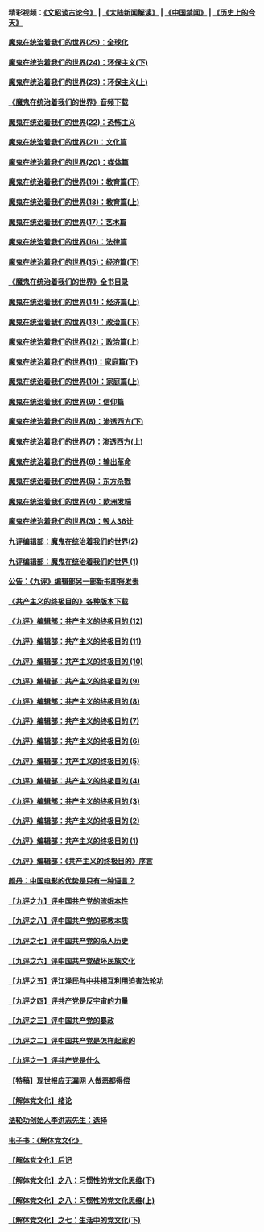 #### 精彩视频：[《文昭谈古论今》](https://github.com/gfw-breaker/wenzhao/blob/master/README.md?t=11140931) | [《大陆新闻解读》](https://github.com/gfw-breaker/ntdtv-comedy/blob/master/README.md?t=11140931) | [《中国禁闻》](https://github.com/gfw-breaker/ntdtv-news/blob/master/README.md?t=11140931) | [《历史上的今天》](https://github.com/gfw-breaker/today-in-history/blob/master/README.md?t=11140931) 

#### [魔鬼在统治着我们的世界(25)：全球化](../pages/nsc422/n10788205.md?t=11140931) 

#### [魔鬼在统治着我们的世界(24)：环保主义(下)](../pages/nsc422/n10695307.md?t=11140931) 

#### [魔鬼在统治着我们的世界(23)：环保主义(上)](../pages/nsc422/n10688613.md?t=11140931) 

#### [《魔鬼在统治着我们的世界》音频下载](../pages/nsc422/n10635553.md?t=11140931) 

#### [魔鬼在统治着我们的世界(22)：恐怖主义](../pages/nsc422/n10614727.md?t=11140931) 

#### [魔鬼在统治着我们的世界(21)：文化篇](../pages/nsc422/n10597706.md?t=11140931) 

#### [魔鬼在统治着我们的世界(20)：媒体篇](../pages/nsc422/n10586579.md?t=11140931) 

#### [魔鬼在统治着我们的世界(19)：教育篇(下)](../pages/nsc422/n10564808.md?t=11140931) 

#### [魔鬼在统治着我们的世界(18)：教育篇(上)](../pages/nsc422/n10526970.md?t=11140931) 

#### [魔鬼在统治着我们的世界(17)：艺术篇](../pages/nsc422/n10499093.md?t=11140931) 

#### [魔鬼在统治着我们的世界(16)：法律篇](../pages/nsc422/n10485969.md?t=11140931) 

#### [魔鬼在统治着我们的世界(15)：经济篇(下)](../pages/nsc422/n10469975.md?t=11140931) 

#### [《魔鬼在统治着我们的世界》全书目录](../pages/nsc422/n10464261.md?t=11140931) 

#### [魔鬼在统治着我们的世界(14)：经济篇(上)](../pages/nsc422/n10457370.md?t=11140931) 

#### [魔鬼在统治着我们的世界(13)：政治篇(下)](../pages/nsc422/n10448270.md?t=11140931) 

#### [魔鬼在统治着我们的世界(12)：政治篇(上)](../pages/nsc422/n10444576.md?t=11140931) 

#### [魔鬼在统治着我们的世界(11)：家庭篇(下)](../pages/nsc422/n10440961.md?t=11140931) 

#### [魔鬼在统治着我们的世界(10)：家庭篇(上)](../pages/nsc422/n10435448.md?t=11140931) 

#### [魔鬼在统治着我们的世界(9)：信仰篇](../pages/nsc422/n10432159.md?t=11140931) 

#### [魔鬼在统治着我们的世界(8)：渗透西方(下)](../pages/nsc422/n10429603.md?t=11140931) 

#### [魔鬼在统治着我们的世界(7)：渗透西方(上)](../pages/nsc422/n10426013.md?t=11140931) 

#### [魔鬼在统治着我们的世界(6)：输出革命](../pages/nsc422/n10421536.md?t=11140931) 

#### [魔鬼在统治着我们的世界(5)：东方杀戮](../pages/nsc422/n10417707.md?t=11140931) 

#### [魔鬼在统治着我们的世界(4)：欧洲发端](../pages/nsc422/n10414890.md?t=11140931) 

#### [魔鬼在统治着我们的世界(3)：毁人36计](../pages/nsc422/n10411583.md?t=11140931) 

#### [九评编辑部：魔鬼在统治着我们的世界(2)](../pages/nsc422/n10410036.md?t=11140931) 

#### [九评编辑部：魔鬼在统治着我们的世界 (1)](../pages/nsc422/n10406825.md?t=11140931) 

#### [公告：《九评》编辑部另一部新书即将发表](../pages/nsc422/n10405104.md?t=11140931) 

#### [《共产主义的终极目的》各种版本下载](../pages/nsc422/n10022138.md?t=11140931) 

#### [《九评》编辑部：共产主义的终极目的 (12)](../pages/nsc422/n9933272.md?t=11140931) 

#### [《九评》编辑部：共产主义的终极目的 (11)](../pages/nsc422/n9924973.md?t=11140931) 

#### [《九评》编辑部：共产主义的终极目的 (10)](../pages/nsc422/n9920883.md?t=11140931) 

#### [《九评》编辑部：共产主义的终极目的 (9)](../pages/nsc422/n9916363.md?t=11140931) 

#### [《九评》编辑部：共产主义的终极目的 (8)](../pages/nsc422/n9912488.md?t=11140931) 

#### [《九评》编辑部：共产主义的终极目的 (7)](../pages/nsc422/n9901176.md?t=11140931) 

#### [《九评》编辑部：共产主义的终极目的 (6)](../pages/nsc422/n9899359.md?t=11140931) 

#### [《九评》编辑部：共产主义的终极目的 (5)](../pages/nsc422/n9893174.md?t=11140931) 

#### [《九评》编辑部：共产主义的终极目的 (4)](../pages/nsc422/n9891246.md?t=11140931) 

#### [《九评》编辑部：共产主义的终极目的 (3)](../pages/nsc422/n9879879.md?t=11140931) 

#### [《九评》编辑部：共产主义的终极目的 (2)](../pages/nsc422/n9876205.md?t=11140931) 

#### [《九评》编辑部：共产主义的终极目的 (1)](../pages/nsc422/n9865857.md?t=11140931) 

#### [《九评》编辑部：《共产主义的终极目的》序言](../pages/nsc422/n9862666.md?t=11140931) 

#### [颜丹：中国电影的优势是只有一种语言？](../pages/nsc422/n9583062.md?t=11140931) 

#### [【九评之九】评中国共产党的流氓本性](../pages/nsc422/n737542.md?t=11140931) 

#### [【九评之八】评中国共产党的邪教本质](../pages/nsc422/n735942.md?t=11140931) 

#### [【九评之七】评中国共产党的杀人历史](../pages/nsc422/n733806.md?t=11140931) 

#### [【九评之六】评中国共产党破坏民族文化](../pages/nsc422/n731667.md?t=11140931) 

#### [【九评之五】评江泽民与中共相互利用迫害法轮功](../pages/nsc422/n730058.md?t=11140931) 

#### [【九评之四】评共产党是反宇宙的力量](../pages/nsc422/n727814.md?t=11140931) 

#### [【九评之三】评中国共产党的暴政](../pages/nsc422/n725597.md?t=11140931) 

#### [【九评之二】评中国共产党是怎样起家的](../pages/nsc422/n723946.md?t=11140931) 

#### [【九评之一】评共产党是什么](../pages/nsc422/n722529.md?t=11140931) 

#### [【特稿】现世报应无漏网 人做恶都得偿](../pages/nsc422/n4215167.md?t=11140931) 

#### [【解体党文化】绪论](../pages/nsc422/n1449356.md?t=11140931) 

#### [法轮功创始人李洪志先生：选择](../pages/nsc422/n3580738.md?t=11140931) 

#### [电子书：《解体党文化》](../pages/nsc422/n1573484.md?t=11140931) 

#### [【解体党文化】后记](../pages/nsc422/n1531999.md?t=11140931) 

#### [【解体党文化】之八：习惯性的党文化思维(下)](../pages/nsc422/n1526477.md?t=11140931) 

#### [【解体党文化】之八：习惯性的党文化思维(上)](../pages/nsc422/n1520631.md?t=11140931) 

#### [【解体党文化】之七：生活中的党文化(下)](../pages/nsc422/n1513446.md?t=11140931) 

